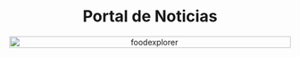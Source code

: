 <p align="center">
  <h1 align="center">Portal de Noticias</h1>
</p>

<p align="center" style="display: flex; align-items: flex-start; justify-content: center;">
<img alt="foodexplorer" title="#foodexplorer" src="https://github.com/user-attachments/assets/bae09b1b-8e8c-4359-9e8e-91775e7b7725"  width="100%">
</p>

